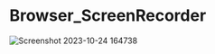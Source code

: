 # Browser_ScreenRecorder

![Screenshot 2023-10-24 164738](https://github.com/firatkaanbitmez/Browser_ScreenRecorder/assets/74864221/50c6be73-c2af-4027-9970-24166c3e4d58)
